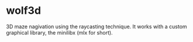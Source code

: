 # wolf3d

3D maze nagivation using the raycasting technique.
It works with a custom graphical library, the minilibx (mlx for short).
